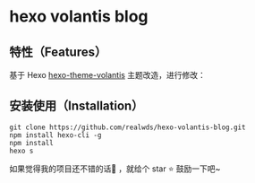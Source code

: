 # hexo volantis blog

## 特性（Features）

基于 Hexo [hexo-theme-volantis](https://github.com/volantis-x/hexo-theme-volantis) 主题改造，进行修改：

## 安装使用（Installation）

```shell
git clone https://github.com/realwds/hexo-volantis-blog.git
npm install hexo-cli -g
npm install
hexo s
```

如果觉得我的项目还不错的话👏 ，就给个 star ⭐ 鼓励一下吧~
